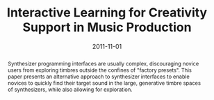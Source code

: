 ---
layout: default-publication
title: "Interactive Learning for Creativity Support in Music Production"
collection: publications
permalink: /publications/2011-11-01-cartwright2011interactive
abstract: "Synthesizer programming interfaces are usually complex, discouraging novice users from exploring timbres outside the confines of &quot;factory presets&quot;. This paper presents an alternative approach to synthesizer interfaces to enable novices to quickly find their target sound in the large, generative timbre spaces of synthesizers, while also allowing for exploration."
date: 2011-11-01
venue: 'Semi-Automated Creativity Workshop at Creativity and Cognition'
venue_short: 'C&C'
paperurl: '/files/cartwright2011interactive.pdf'
categories: 
  - Human-Centered Audio Production Tools
citation: 'Cartwright, M., Pardo, B. Interactive Learning for Creativity Support in Music Production. Presented at <i>Semi-Automated Creativity Workshop at Creativity and Cognition</i>, 2011.'
---